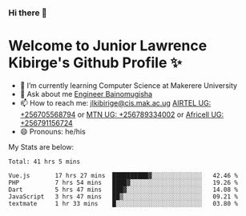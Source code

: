 ### Hi there 👋 
# Welcome to Junior Lawrence Kibirge's Github Profile ✨
 
<!--
**juniorkibirige/juniorkibirige** is a ✨ _special_ ✨ repository because its `README.md` (this file) appears on your GitHub profile.

Here are some ideas to get you started:

- 🔭 I’m currently working on ...
- 🌱 I’m currently learning ...
- 👯 I’m looking to collaborate on ...
- 🤔 I’m looking for help with ...
- 💬 Ask me about ...
- 📫 How to reach me: ...
- 😄 Pronouns: ...
- ⚡ Fun fact: ...
-->
- 🌱 I’m currently learning Computer Science at Makerere University
- 💬 Ask about me [Engineer Bainomugisha](mailto:baino@mak.ac.ug)
- 📫 How to reach me: [jlkibirige@cis.mak.ac.ug](mailto:jlkibirige@cis.mak.ac.ug) [AIRTEL UG: +256705568794](tel:+256705568794) or [MTN UG: +256789334002](tel:+256789334002) or [Africell UG: +256791156724](tel:+256791156724)
- 😄 Pronouns: he/his

My Stats are below:

<!--START_SECTION:waka-->
```text
Total: 41 hrs 5 mins

Vue.js       17 hrs 27 mins  ██████████▓░░░░░░░░░░░░░░   42.46 % 
PHP          7 hrs 54 mins   ████▓░░░░░░░░░░░░░░░░░░░░   19.26 % 
Dart         5 hrs 47 mins   ███▓░░░░░░░░░░░░░░░░░░░░░   14.08 % 
JavaScript   3 hrs 47 mins   ██▒░░░░░░░░░░░░░░░░░░░░░░   09.21 % 
textmate     1 hr 33 mins    █░░░░░░░░░░░░░░░░░░░░░░░░   03.80 % 
```
<!--END_SECTION:waka-->
